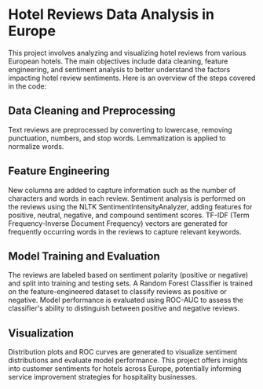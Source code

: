 # Hotel Reviews Data Analysis in Europe
This project involves analyzing and visualizing hotel reviews from various European hotels. The main objectives include data cleaning, feature engineering, and sentiment analysis to better understand the factors impacting hotel review sentiments. Here is an overview of the steps covered in the code:

## Data Cleaning and Preprocessing

Text reviews are preprocessed by converting to lowercase, removing punctuation, numbers, and stop words.
Lemmatization is applied to normalize words.
## Feature Engineering

New columns are added to capture information such as the number of characters and words in each review.
Sentiment analysis is performed on the reviews using the NLTK SentimentIntensityAnalyzer, adding features for positive, neutral, negative, and compound sentiment scores.
TF-IDF (Term Frequency-Inverse Document Frequency) vectors are generated for frequently occurring words in the reviews to capture relevant keywords.
## Model Training and Evaluation

The reviews are labeled based on sentiment polarity (positive or negative) and split into training and testing sets.
A Random Forest Classifier is trained on the feature-engineered dataset to classify reviews as positive or negative.
Model performance is evaluated using ROC-AUC to assess the classifier's ability to distinguish between positive and negative reviews.
## Visualization

Distribution plots and ROC curves are generated to visualize sentiment distributions and evaluate model performance.
This project offers insights into customer sentiments for hotels across Europe, potentially informing service improvement strategies for hospitality businesses.
